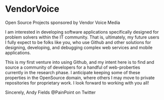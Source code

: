 VendorVoice
===========

Open Source Projects sponsored by Vendor Voice Media

I am interested in developing software applications specifically designed for problem solvers within the IT community. That is, ultimately, my future users I fully expect to be folks like you, who use Github and other solutions for designing, developing, and debugging complex web services and mobile applications. 

This is my first venture into using Github, and my intent here is to find and source a community of developers for a handful of web-proberties currently in the research phase. I anticipate keeping some of these properties in the OpenSource domain, where others I may move to private repositories for proprietary work. I look forward to working with you all!

Sincerely,
Andy Fields
@PainPoint on Twitter

